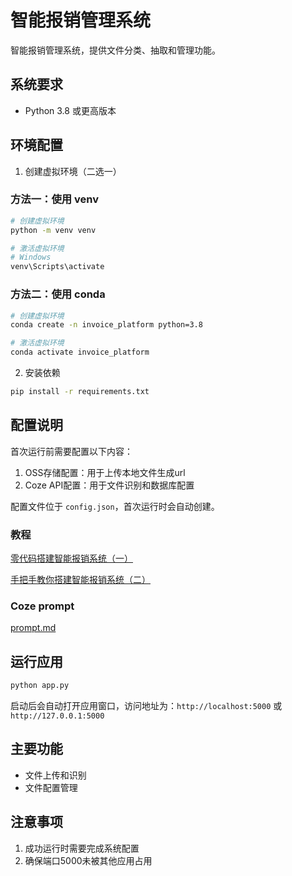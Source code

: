 # 智能报销管理系统

智能报销管理系统，提供文件分类、抽取和管理功能。

## 系统要求

- Python 3.8 或更高版本

## 环境配置

1. 创建虚拟环境（二选一）

### 方法一：使用 venv

```bash
# 创建虚拟环境
python -m venv venv

# 激活虚拟环境
# Windows
venv\Scripts\activate
```

### 方法二：使用 conda

```bash
# 创建虚拟环境
conda create -n invoice_platform python=3.8

# 激活虚拟环境
conda activate invoice_platform
```

2. 安装依赖

```bash
pip install -r requirements.txt
```

## 配置说明

首次运行前需要配置以下内容：

1. OSS存储配置：用于上传本地文件生成url
2. Coze API配置：用于文件识别和数据库配置

配置文件位于 `config.json`，首次运行时会自动创建。

### 教程

[零代码搭建智能报销系统（一）](https://www.bilibili.com/video/BV1LYwHemE5V)

[手把手教你搭建智能报销系统（二）](https://www.bilibili.com/video/BV1KZfzYCEk1)

### Coze prompt

[prompt.md](prompt.md)


## 运行应用

```bash
python app.py
```

启动后会自动打开应用窗口，访问地址为：`http://localhost:5000` 或 `http://127.0.0.1:5000`

## 主要功能

- 文件上传和识别
- 文件配置管理

## 注意事项

1. 成功运行时需要完成系统配置
2. 确保端口5000未被其他应用占用